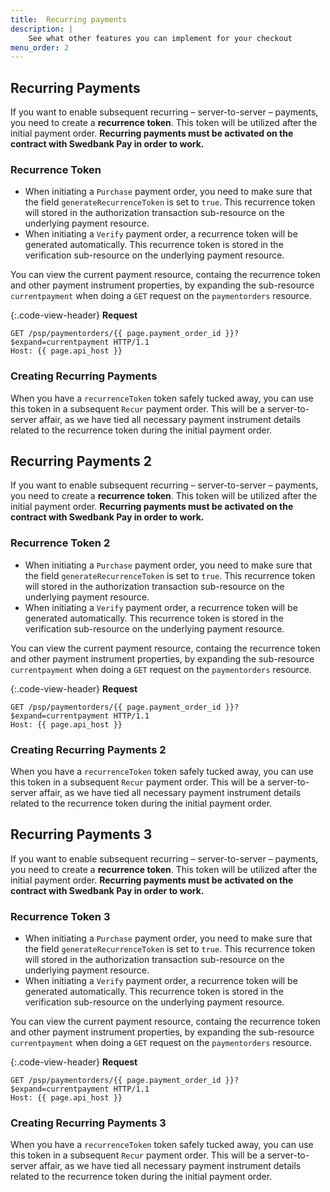 ```yaml
---
title:  Recurring payments
description: |
    See what other features you can implement for your checkout
menu_order: 2
---
```


## Recurring Payments

If you want to enable subsequent recurring – server-to-server – payments, you
need to create a **recurrence token**. This token will be utilized after the
initial payment order. **Recurring payments must be activated on the contract
with Swedbank Pay in order to work.**

### Recurrence Token

*   When initiating a `Purchase` payment order, you need to make sure that the
    field `generateRecurrenceToken` is set to `true`. This recurrence token
    will stored in the authorization transaction
    sub-resource on the underlying payment resource.
*   When initiating a `Verify` payment order, a recurrence token will be
    generated automatically. This recurrence token is stored in the
    verification  sub-resource on the underlying
    payment resource.

You can view the current payment resource, containg the recurrence token and
other payment instrument properties, by expanding the sub-resource
`currentpayment` when doing a `GET` request on the
`paymentorders` resource.

{:.code-view-header}
**Request**

```http
GET /psp/paymentorders/{{ page.payment_order_id }}?$expand=currentpayment HTTP/1.1
Host: {{ page.api_host }}
```

### Creating Recurring Payments

When you have a `recurrenceToken` token safely tucked away, you can use this
token in a subsequent `Recur` payment order. This will be a server-to-server
affair, as we have tied all necessary payment instrument details related to the
recurrence token during the initial payment order.

## Recurring Payments 2

If you want to enable subsequent recurring – server-to-server – payments, you
need to create a **recurrence token**. This token will be utilized after the
initial payment order. **Recurring payments must be activated on the contract
with Swedbank Pay in order to work.**

### Recurrence Token 2

*   When initiating a `Purchase` payment order, you need to make sure that the
    field `generateRecurrenceToken` is set to `true`. This recurrence token
    will stored in the authorization transaction
    sub-resource on the underlying payment resource.
*   When initiating a `Verify` payment order, a recurrence token will be
    generated automatically. This recurrence token is stored in the
    verification sub-resource on the underlying
    payment resource.

You can view the current payment resource, containg the recurrence token and
other payment instrument properties, by expanding the sub-resource
`currentpayment` when doing a `GET` request on the
`paymentorders` resource.

{:.code-view-header}
**Request**

```http
GET /psp/paymentorders/{{ page.payment_order_id }}?$expand=currentpayment HTTP/1.1
Host: {{ page.api_host }}
```

### Creating Recurring Payments 2

When you have a `recurrenceToken` token safely tucked away, you can use this
token in a subsequent `Recur` payment order. This will be a server-to-server
affair, as we have tied all necessary payment instrument details related to the
recurrence token during the initial payment order.

## Recurring Payments 3

If you want to enable subsequent recurring – server-to-server – payments, you
need to create a **recurrence token**. This token will be utilized after the
initial payment order. **Recurring payments must be activated on the contract
with Swedbank Pay in order to work.**

### Recurrence Token 3

*   When initiating a `Purchase` payment order, you need to make sure that the
    field `generateRecurrenceToken` is set to `true`. This recurrence token
    will stored in the authorization transaction
    sub-resource on the underlying payment resource.
*   When initiating a `Verify` payment order, a recurrence token will be
    generated automatically. This recurrence token is stored in the
    verification sub-resource on the underlying
    payment resource.

You can view the current payment resource, containg the recurrence token and
other payment instrument properties, by expanding the sub-resource
`currentpayment` when doing a `GET` request on the
`paymentorders` resource.

{:.code-view-header}
**Request**

```http
GET /psp/paymentorders/{{ page.payment_order_id }}?$expand=currentpayment HTTP/1.1
Host: {{ page.api_host }}
```

### Creating Recurring Payments 3

When you have a `recurrenceToken` token safely tucked away, you can use this
token in a subsequent `Recur` payment order. This will be a server-to-server
affair, as we have tied all necessary payment instrument details related to the
recurrence token during the initial payment order.
